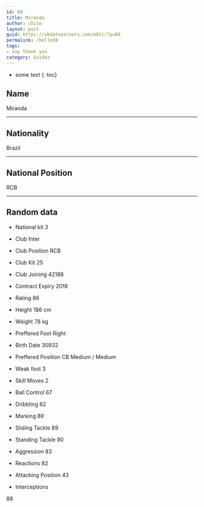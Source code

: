 ```yaml
---
id: 60
title: Miranda
author: chito
layout: post
guid: https://ukdataservers.com/mbti/?p=60
permalink: /hello60
tags:
- say thank you
category: Guides
---
```


* some text
{: toc}


## Name  
Miranda 

* * *

## Nationality  
Brazil 

* * *

## National Position  
RCB 

* * *

## Random data 

  * National kit 
3 

  * Club 
Inter 

  * Club Position 
RCB 

  * Club Kit 
25 

  * Club Joining 
42188 

  * Contract Expiry 
2018 

  * Rating 
86 

  * Height 
186 cm 

  * Weight 
78 kg 

  * Preffered Foot 
Right 

  * Birth Date 
30932 

  * Preffered Position 
CB Medium / Medium 

  * Weak foot 
3 

  * Skill Moves 
2 

  * Ball Control 
67 

  * Dribbling 
62 

  * Marking 
89 

  * Sliding Tackle 
89 

  * Standing Tackle 
90 

  * Aggression 
83 

  * Reactions 
82 

  * Attacking Position 
43 

  * Interceptions 

88